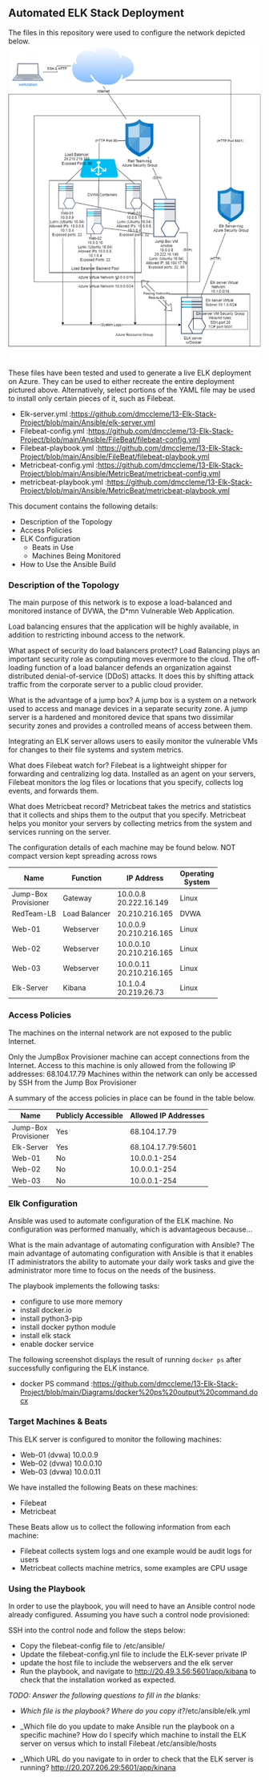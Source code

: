 ## Automated ELK Stack Deployment

The files in this repository were used to configure the network depicted below.
![Project 1 network diagram](/Diagrams/project%2001-network.png)
  

These files have been tested and used to generate a live ELK deployment on Azure. They can be used to either recreate the entire deployment pictured above. Alternatively, select portions of the YAML file may be used to install only certain pieces of it, such as Filebeat.

* Elk-server.yml :https://github.com/dmccleme/13-Elk-Stack-Project/blob/main/Ansible/elk-server.yml
* Filebeat-config.yml :https://github.com/dmccleme/13-Elk-Stack-Project/blob/main/Ansible/FileBeat/filebeat-config.yml
* Filebeat-playbook.yml :https://github.com/dmccleme/13-Elk-Stack-Project/blob/main/Ansible/FileBeat/filebeat-playbook.yml
* Metricbeat-config.yml :https://github.com/dmccleme/13-Elk-Stack-Project/blob/main/Ansible/MetricBeat/metricbeat-config.yml
* metricbeat-playbook.yml :https://github.com/dmccleme/13-Elk-Stack-Project/blob/main/Ansible/MetricBeat/metricbeat-playbook.yml


This document contains the following details:
- Description of the Topology
- Access Policies
- ELK Configuration
  - Beats in Use
  - Machines Being Monitored
- How to Use the Ansible Build


### Description of the Topology

The main purpose of this network is to expose a load-balanced and monitored instance of DVWA, the D*mn Vulnerable Web Application.

Load balancing ensures that the application will be highly available, in addition to restricting inbound access to the network.

What aspect of security do load balancers protect? 
	Load Balancing plays an important security role as computing moves evermore to the cloud. The off-loading function of a load balancer defends an organization against distributed denial-of-service (DDoS) attacks. It does this by shifting attack traffic from the corporate server to a public cloud provider.

What is the advantage of a jump box?
	A jump box is a system on a network used to access and manage devices in a separate security zone. A jump server is a hardened and monitored device that spans two dissimilar security zones and provides a controlled means of access between them. 

Integrating an ELK server allows users to easily monitor the vulnerable VMs for changes to their file systems and system metrics.

What does Filebeat watch for?
	Filebeat is a lightweight shipper for forwarding and centralizing log data. Installed as an agent on your servers, Filebeat monitors the log files or locations that you specify, collects log events, and forwards them.

What does Metricbeat record?
	Metricbeat takes the metrics and statistics that it collects and ships them to the output that you specify. Metricbeat helps you monitor your servers by collecting metrics from the system and services running on the server.






The configuration details of each machine may be found below.
NOT compact version kept spreading across rows

| Name | Function | IP Address | Operating <br>System |
|---|---|---|---|
| Jump-Box<br>Provisioner | Gateway | 10.0.0.8<br>20.222.16.149 | Linux |
| RedTeam-LB | Load Balancer | 20.210.216.165 | DVWA |
| Web-01 | Webserver | 10.0.0.9<br>20.210.216.165 | Linux |
| Web-02 | Webserver | 10.0.0.10<br>20.210.216.165 | Linux |
| Web-03 | Webserver | 10.0.0.11<br>20.210.216.165 | Linux |
| Elk-Server | Kibana | 10.1.0.4<br>20.219.26.73 | Linux |


### Access Policies

The machines on the internal network are not exposed to the public Internet. 

Only the JumpBox Provisioner machine can accept connections from the Internet. Access to this machine is only allowed from the following IP addresses: 68.104.17.79 Machines within the network can only be accessed by SSH from the Jump Box Provisioner

A summary of the access policies in place can be found in the table below.

| Name                    | Publicly Accessible | Allowed IP Addresses |
|-------------------------|---------------------|----------------------|
| Jump-Box<br>Provisioner | Yes                 | 68.104.17.79         |
| Elk-Server              | Yes                 | 68.104.17.79:5601    |
| Web-01                  | No                  | 10.0.0.1-254         |
| Web-02                  | No                  | 10.0.0.1-254         |
| Web-03                  | No                  | 10.0.0.1-254         |


### Elk Configuration

Ansible was used to automate configuration of the ELK machine. No configuration was performed manually, which is advantageous because...

What is the main advantage of automating configuration with Ansible?
       The main advantage of automating configuration with Ansible is that it enables IT administrators the ability to automate your daily work tasks and give the administrator more time to focus on the needs of the business.

The playbook implements the following tasks:
* configure to use more memory
* install docker.io
* install python3-pip
* install docker python module
* install elk stack
* enable docker service


The following screenshot displays the result of running `docker ps` after successfully configuring the ELK instance.

* docker PS command :https://github.com/dmccleme/13-Elk-Stack-Project/blob/main/Diagrams/docker%20ps%20output%20command.docx
 

### Target Machines & Beats
This ELK server is configured to monitor the following machines:
* Web-01 (dvwa) 10.0.0.9
* Web-02 (dvwa) 10.0.0.10
* Web-03 (dvwa) 10.0.0.11

We have installed the following Beats on these machines:
* Filebeat
* Metricbeat

These Beats allow us to collect the following information from each machine:
* Filebeat collects system logs and one example would be audit logs for users
* Metricbeat collects machine metrics, some examples are CPU usage


### Using the Playbook
In order to use the playbook, you will need to have an Ansible control node already configured. Assuming you have such a control node provisioned: 

SSH into the control node and follow the steps below:
- Copy the filebeat-config file to /etc/ansible/
- Update the filebeat-config.ynl file to include the ELK-sever private IP
- update the host file to include the webservers and the elk server
- Run the playbook, and navigate to http://20.49.3.56:5601/app/kibana to check that the installation worked as expected.


_TODO: Answer the following questions to fill in the blanks:_
- _Which file is the playbook? Where do you copy it?_/etc/ansible/elk.yml

- _Which file do you update to make Ansible run the playbook on a specific machine? How do I specify which machine to install the ELK server on versus which to install Filebeat /etc/ansible/hosts

- _Which URL do you navigate to in order to check that the ELK server is running? http://20.207.206.29:5601/app/kinana
 


